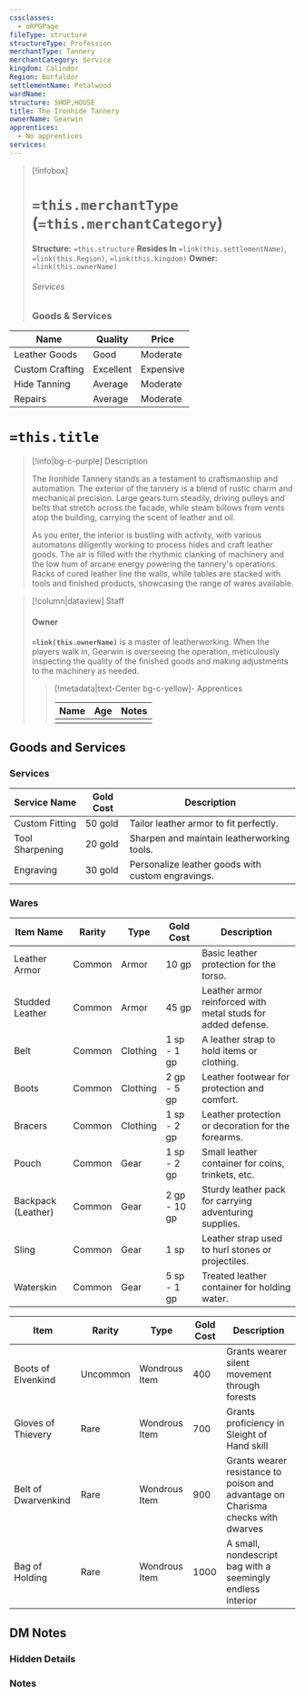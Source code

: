 ```yaml
---
cssclasses:
  - oRPGPage
fileType: structure
structureType: Profession
merchantType: Tannery
merchantCategory: Service
kingdom: Calindor
Region: Borfaldor
settlementName: Petalwood
wardName: 
structure: SHOP,HOUSE
title: The Ironhide Tannery
ownerName: Gearwin
apprentices:
  - No apprentices
services: 
---
```



> [!infobox] 
> # `=this.merchantType` (`=this.merchantCategory`)
> **Structure:** `=this.structure`
> **Resides In** `=link(this.settlementName)`, `=link(this.Region)`, `=link(this.kingdom)`
>  **Owner:** `=link(this.ownerName)`
> ###### Services 
> ### Goods & Services
|Name|Quality|Price|
|---|---|---|
| Leather Goods   | Good      | Moderate  |
| Custom Crafting | Excellent | Expensive |
| Hide Tanning    | Average   | Moderate  |
| Repairs         | Average   | Moderate  |



# `=this.title`
> [!info|bg-c-purple] Description
> 
> The Ironhide Tannery stands as a testament to craftsmanship and automation. The exterior of the tannery is a blend of rustic charm and mechanical precision. Large gears turn steadily, driving pulleys and belts that stretch across the facade, while steam billows from vents atop the building, carrying the scent of leather and oil. 
> 
> As you enter, the interior is bustling with activity, with various automatons diligently working to process hides and craft leather goods. The air is filled with the rhythmic clanking of machinery and the low hum of arcane energy powering the tannery's operations. Racks of cured leather line the walls, while tables are stacked with tools and finished products, showcasing the range of wares available.

> [!column|dataview] Staff
> #### Owner
> **`=link(this.ownerName)`** is a master of leatherworking. When the players walk in, Gearwin is overseeing the operation, meticulously inspecting the quality of the finished goods and making adjustments to the machinery as needed.
> 
>
> 
>> [!metadata|text-Center bg-c-yellow]- Apprentices
>>
>> |Name | Age | Notes |
>> |:---|:---:|:---:| 
>> |  |  |  | 


## Goods and Services
### Services

| Service Name    | Gold Cost | Description                                       |
|-----------------|-----------|---------------------------------------------------|
| Custom Fitting  | 50 gold   | Tailor leather armor to fit perfectly.            |
| Tool Sharpening | 20 gold   | Sharpen and maintain leatherworking tools.        |
| Engraving       | 30 gold   | Personalize leather goods with custom engravings. |



### Wares

| Item Name          | Rarity   | Type     | Gold Cost    | Description                                                             |
|--------------------|----------|----------|--------------|-------------------------------------------------------------------------|
| Leather Armor      | Common   | Armor    | 10 gp        | Basic leather protection for the torso.                                 |
| Studded Leather    | Common   | Armor    | 45 gp        | Leather armor reinforced with metal studs for added defense.            |
| Belt               | Common   | Clothing | 1 sp - 1 gp  | A leather strap to hold items or clothing.                              |
| Boots              | Common   | Clothing | 2 gp - 5 gp  | Leather footwear for protection and comfort.                            |
| Bracers            | Common   | Clothing | 1 sp - 2 gp  | Leather protection or decoration for the forearms.                      |
| Pouch              | Common   | Gear     | 1 sp - 2 gp  | Small leather container for coins, trinkets, etc.                       |
| Backpack (Leather) | Common   | Gear     | 2 gp - 10 gp | Sturdy leather pack for carrying adventuring supplies.                  |
| Sling              | Common   | Gear     | 1 sp         | Leather strap used to hurl stones or projectiles.                       |
| Waterskin          | Common   | Gear     | 5 sp - 1 gp  | Treated leather container for holding water.                            |




| Item                  | Rarity    | Type          | Gold Cost | Description                                                                      |
|-----------------------|-----------|---------------|-----------|----------------------------------------------------------------------------------|
| Boots of Elvenkind    | Uncommon  | Wondrous Item | 400       | Grants wearer silent movement through forests                                    |
| Gloves of Thievery    | Rare      | Wondrous Item | 700       | Grants proficiency in Sleight of Hand skill                                      |
| Belt of Dwarvenkind   | Rare      | Wondrous Item | 900       | Grants wearer resistance to poison and advantage on Charisma checks with dwarves |
| Bag of Holding        | Rare      | Wondrous Item | 1000      | A small, nondescript bag with a seemingly endless interior                       |




## DM Notes

### Hidden Details

### Notes 

